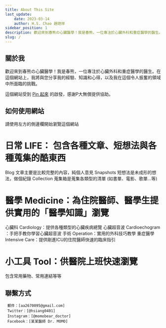 ```yaml
---
title: About This Site
last_update: 
    date: 2023-03-14
    author: H.S. Chao 趙玴祥
sidebar_position: 1
description: 歡迎來到春熊の心臟醫學！我是春熊，一位專注於心臟外科和重症醫學的醫生。在這個網站上，我將與您分享我的經驗、知識和心得，以及我在這個令人振奮的領域中所面臨的挑戰。
slug: /
---
```

## 關於我

歡迎來到春熊の心臟醫學！我是春熊，一位專注於心臟外科和重症醫學的醫生。在這個網站上，我將與您分享我的經驗、知識和心得，以及我在這個令人振奮的領域中所面臨的挑戰。

這個網站受到 [Pin 起來](https://pinchlime.com) 的啟發，感謝P大無償提供協助。

## 如何使用網站

請使用左方的側邊欄開始瀏覽這個網站
# 日常 LIFE： 包含各種文章、短想法與各種蒐集的酷東西
Blog 文章主要是比較完整的內容，純個人意見
Snapshots 短想法是未成形的想法，做個紀錄
Collection 蒐集箱是蒐集各類型的清單 (如書單、電影、歌單...等)

# 醫學 Medicine：為住院醫師、醫學生提供實用的「醫學知識」瀏覽
心臟科 Cardiology：提供各種類型的心臟疾病總覽
心臟超音波 Cardioechogram ：手把手教你學習心臟超音波
手術 Operation：實用的外科技巧教學
重症醫學 Intensive Care：提供剛進ICU的住院醫師快速的臨床指引

# 小工具 Tool：供醫院上班快速瀏覽
包含常用藥物、常用連結等等

## 聯繫方式
     郵件：[aa2670095@gmail.com]
     Twitter：[@hsiang0401]
     Instagram：[@momobear_doctor]
     Facebook：[某某醫師 Dr. MOMO]
